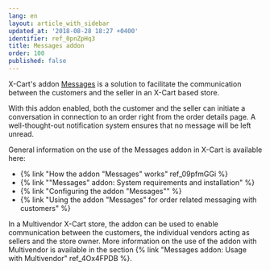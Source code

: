 ```yaml
---
lang: en
layout: article_with_sidebar
updated_at: '2018-08-28 18:27 +0400'
identifier: ref_0pnZpHq3
title: Messages addon
order: 100
published: false
---
```

X-Cart's addon [Messages](https://market.x-cart.com/addons/order-messages.html "Messages Module") is a solution to facilitate the communication between the customers and the seller in an X-Cart based store. 

With this addon enabled, both the customer and the seller can initiate a conversation in connection to an order right from the order details page. A well-thought-out notification system ensures that no message will be left unread.  

General information on the use of the Messages addon in X-Cart is available here:
   
   * {% link "How the addon "Messages" works" ref_09pfmGGi %}
   * {% link ""Messages" addon: System requirements and installation"  %}
   * {% link "Configuring the addon "Messages"" %}
   * {% link "Using the addon "Messages" for order related messaging with customers" %}

In a Multivendor X-Cart store, the addon can be used to enable communication between the customers, the individual vendors acting as sellers and the store owner. More information on the use of the addon with Multivendor is available in the section {% link "Messages addon: Usage with Multivendor" ref_4Ox4FPDB %}.